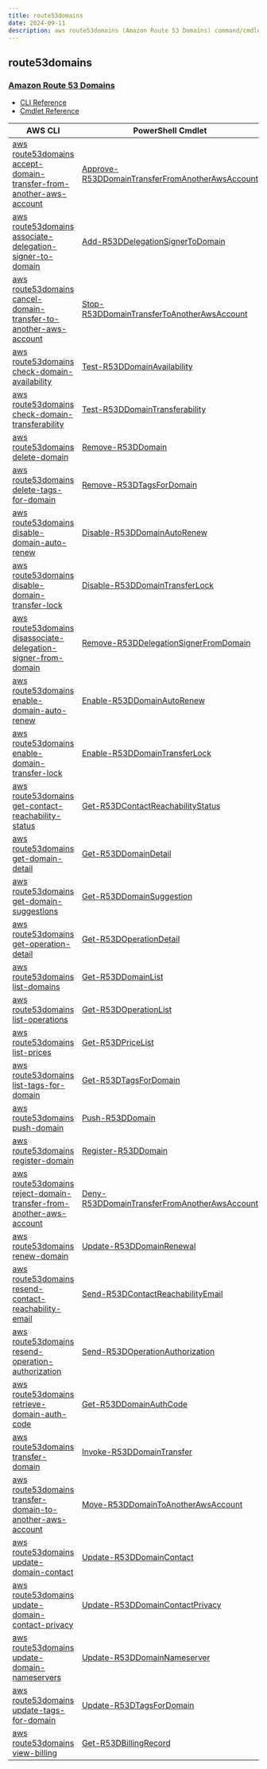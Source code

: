 ```yaml
---
title: route53domains
date: 2024-09-11
description: aws route53domains (Amazon Route 53 Domains) command/cmdlet list.
---
```


## route53domains

### [Amazon Route 53 Domains](https://aws.amazon.com/route53/)

* [CLI Reference](https://awscli.amazonaws.com/v2/documentation/api/latest/reference/route53domains/index.html)
* [Cmdlet Reference](https://docs.aws.amazon.com/powershell/latest/reference/items/Amazon_Route_53_Domains_cmdlets.html)

|AWS CLI|PowerShell Cmdlet|
|----|----|
|[aws route53domains accept-domain-transfer-from-another-aws-account](https://awscli.amazonaws.com/v2/documentation/api/latest/reference/route53domains/accept-domain-transfer-from-another-aws-account.html)|[Approve-R53DDomainTransferFromAnotherAwsAccount](https://docs.aws.amazon.com/powershell/latest/reference/items/Approve-R53DDomainTransferFromAnotherAwsAccount.html)|
|[aws route53domains associate-delegation-signer-to-domain](https://awscli.amazonaws.com/v2/documentation/api/latest/reference/route53domains/associate-delegation-signer-to-domain.html)|[Add-R53DDelegationSignerToDomain](https://docs.aws.amazon.com/powershell/latest/reference/items/Add-R53DDelegationSignerToDomain.html)|
|[aws route53domains cancel-domain-transfer-to-another-aws-account](https://awscli.amazonaws.com/v2/documentation/api/latest/reference/route53domains/cancel-domain-transfer-to-another-aws-account.html)|[Stop-R53DDomainTransferToAnotherAwsAccount](https://docs.aws.amazon.com/powershell/latest/reference/items/Stop-R53DDomainTransferToAnotherAwsAccount.html)|
|[aws route53domains check-domain-availability](https://awscli.amazonaws.com/v2/documentation/api/latest/reference/route53domains/check-domain-availability.html)|[Test-R53DDomainAvailability](https://docs.aws.amazon.com/powershell/latest/reference/items/Test-R53DDomainAvailability.html)|
|[aws route53domains check-domain-transferability](https://awscli.amazonaws.com/v2/documentation/api/latest/reference/route53domains/check-domain-transferability.html)|[Test-R53DDomainTransferability](https://docs.aws.amazon.com/powershell/latest/reference/items/Test-R53DDomainTransferability.html)|
|[aws route53domains delete-domain](https://awscli.amazonaws.com/v2/documentation/api/latest/reference/route53domains/delete-domain.html)|[Remove-R53DDomain](https://docs.aws.amazon.com/powershell/latest/reference/items/Remove-R53DDomain.html)|
|[aws route53domains delete-tags-for-domain](https://awscli.amazonaws.com/v2/documentation/api/latest/reference/route53domains/delete-tags-for-domain.html)|[Remove-R53DTagsForDomain](https://docs.aws.amazon.com/powershell/latest/reference/items/Remove-R53DTagsForDomain.html)|
|[aws route53domains disable-domain-auto-renew](https://awscli.amazonaws.com/v2/documentation/api/latest/reference/route53domains/disable-domain-auto-renew.html)|[Disable-R53DDomainAutoRenew](https://docs.aws.amazon.com/powershell/latest/reference/items/Disable-R53DDomainAutoRenew.html)|
|[aws route53domains disable-domain-transfer-lock](https://awscli.amazonaws.com/v2/documentation/api/latest/reference/route53domains/disable-domain-transfer-lock.html)|[Disable-R53DDomainTransferLock](https://docs.aws.amazon.com/powershell/latest/reference/items/Disable-R53DDomainTransferLock.html)|
|[aws route53domains disassociate-delegation-signer-from-domain](https://awscli.amazonaws.com/v2/documentation/api/latest/reference/route53domains/disassociate-delegation-signer-from-domain.html)|[Remove-R53DDelegationSignerFromDomain](https://docs.aws.amazon.com/powershell/latest/reference/items/Remove-R53DDelegationSignerFromDomain.html)|
|[aws route53domains enable-domain-auto-renew](https://awscli.amazonaws.com/v2/documentation/api/latest/reference/route53domains/enable-domain-auto-renew.html)|[Enable-R53DDomainAutoRenew](https://docs.aws.amazon.com/powershell/latest/reference/items/Enable-R53DDomainAutoRenew.html)|
|[aws route53domains enable-domain-transfer-lock](https://awscli.amazonaws.com/v2/documentation/api/latest/reference/route53domains/enable-domain-transfer-lock.html)|[Enable-R53DDomainTransferLock](https://docs.aws.amazon.com/powershell/latest/reference/items/Enable-R53DDomainTransferLock.html)|
|[aws route53domains get-contact-reachability-status](https://awscli.amazonaws.com/v2/documentation/api/latest/reference/route53domains/get-contact-reachability-status.html)|[Get-R53DContactReachabilityStatus](https://docs.aws.amazon.com/powershell/latest/reference/items/Get-R53DContactReachabilityStatus.html)|
|[aws route53domains get-domain-detail](https://awscli.amazonaws.com/v2/documentation/api/latest/reference/route53domains/get-domain-detail.html)|[Get-R53DDomainDetail](https://docs.aws.amazon.com/powershell/latest/reference/items/Get-R53DDomainDetail.html)|
|[aws route53domains get-domain-suggestions](https://awscli.amazonaws.com/v2/documentation/api/latest/reference/route53domains/get-domain-suggestions.html)|[Get-R53DDomainSuggestion](https://docs.aws.amazon.com/powershell/latest/reference/items/Get-R53DDomainSuggestion.html)|
|[aws route53domains get-operation-detail](https://awscli.amazonaws.com/v2/documentation/api/latest/reference/route53domains/get-operation-detail.html)|[Get-R53DOperationDetail](https://docs.aws.amazon.com/powershell/latest/reference/items/Get-R53DOperationDetail.html)|
|[aws route53domains list-domains](https://awscli.amazonaws.com/v2/documentation/api/latest/reference/route53domains/list-domains.html)|[Get-R53DDomainList](https://docs.aws.amazon.com/powershell/latest/reference/items/Get-R53DDomainList.html)|
|[aws route53domains list-operations](https://awscli.amazonaws.com/v2/documentation/api/latest/reference/route53domains/list-operations.html)|[Get-R53DOperationList](https://docs.aws.amazon.com/powershell/latest/reference/items/Get-R53DOperationList.html)|
|[aws route53domains list-prices](https://awscli.amazonaws.com/v2/documentation/api/latest/reference/route53domains/list-prices.html)|[Get-R53DPriceList](https://docs.aws.amazon.com/powershell/latest/reference/items/Get-R53DPriceList.html)|
|[aws route53domains list-tags-for-domain](https://awscli.amazonaws.com/v2/documentation/api/latest/reference/route53domains/list-tags-for-domain.html)|[Get-R53DTagsForDomain](https://docs.aws.amazon.com/powershell/latest/reference/items/Get-R53DTagsForDomain.html)|
|[aws route53domains push-domain](https://awscli.amazonaws.com/v2/documentation/api/latest/reference/route53domains/push-domain.html)|[Push-R53DDomain](https://docs.aws.amazon.com/powershell/latest/reference/items/Push-R53DDomain.html)|
|[aws route53domains register-domain](https://awscli.amazonaws.com/v2/documentation/api/latest/reference/route53domains/register-domain.html)|[Register-R53DDomain](https://docs.aws.amazon.com/powershell/latest/reference/items/Register-R53DDomain.html)|
|[aws route53domains reject-domain-transfer-from-another-aws-account](https://awscli.amazonaws.com/v2/documentation/api/latest/reference/route53domains/reject-domain-transfer-from-another-aws-account.html)|[Deny-R53DDomainTransferFromAnotherAwsAccount](https://docs.aws.amazon.com/powershell/latest/reference/items/Deny-R53DDomainTransferFromAnotherAwsAccount.html)|
|[aws route53domains renew-domain](https://awscli.amazonaws.com/v2/documentation/api/latest/reference/route53domains/renew-domain.html)|[Update-R53DDomainRenewal](https://docs.aws.amazon.com/powershell/latest/reference/items/Update-R53DDomainRenewal.html)|
|[aws route53domains resend-contact-reachability-email](https://awscli.amazonaws.com/v2/documentation/api/latest/reference/route53domains/resend-contact-reachability-email.html)|[Send-R53DContactReachabilityEmail](https://docs.aws.amazon.com/powershell/latest/reference/items/Send-R53DContactReachabilityEmail.html)|
|[aws route53domains resend-operation-authorization](https://awscli.amazonaws.com/v2/documentation/api/latest/reference/route53domains/resend-operation-authorization.html)|[Send-R53DOperationAuthorization](https://docs.aws.amazon.com/powershell/latest/reference/items/Send-R53DOperationAuthorization.html)|
|[aws route53domains retrieve-domain-auth-code](https://awscli.amazonaws.com/v2/documentation/api/latest/reference/route53domains/retrieve-domain-auth-code.html)|[Get-R53DDomainAuthCode](https://docs.aws.amazon.com/powershell/latest/reference/items/Get-R53DDomainAuthCode.html)|
|[aws route53domains transfer-domain](https://awscli.amazonaws.com/v2/documentation/api/latest/reference/route53domains/transfer-domain.html)|[Invoke-R53DDomainTransfer](https://docs.aws.amazon.com/powershell/latest/reference/items/Invoke-R53DDomainTransfer.html)|
|[aws route53domains transfer-domain-to-another-aws-account](https://awscli.amazonaws.com/v2/documentation/api/latest/reference/route53domains/transfer-domain-to-another-aws-account.html)|[Move-R53DDomainToAnotherAwsAccount](https://docs.aws.amazon.com/powershell/latest/reference/items/Move-R53DDomainToAnotherAwsAccount.html)|
|[aws route53domains update-domain-contact](https://awscli.amazonaws.com/v2/documentation/api/latest/reference/route53domains/update-domain-contact.html)|[Update-R53DDomainContact](https://docs.aws.amazon.com/powershell/latest/reference/items/Update-R53DDomainContact.html)|
|[aws route53domains update-domain-contact-privacy](https://awscli.amazonaws.com/v2/documentation/api/latest/reference/route53domains/update-domain-contact-privacy.html)|[Update-R53DDomainContactPrivacy](https://docs.aws.amazon.com/powershell/latest/reference/items/Update-R53DDomainContactPrivacy.html)|
|[aws route53domains update-domain-nameservers](https://awscli.amazonaws.com/v2/documentation/api/latest/reference/route53domains/update-domain-nameservers.html)|[Update-R53DDomainNameserver](https://docs.aws.amazon.com/powershell/latest/reference/items/Update-R53DDomainNameserver.html)|
|[aws route53domains update-tags-for-domain](https://awscli.amazonaws.com/v2/documentation/api/latest/reference/route53domains/update-tags-for-domain.html)|[Update-R53DTagsForDomain](https://docs.aws.amazon.com/powershell/latest/reference/items/Update-R53DTagsForDomain.html)|
|[aws route53domains view-billing](https://awscli.amazonaws.com/v2/documentation/api/latest/reference/route53domains/view-billing.html)|[Get-R53DBillingRecord](https://docs.aws.amazon.com/powershell/latest/reference/items/Get-R53DBillingRecord.html)|

